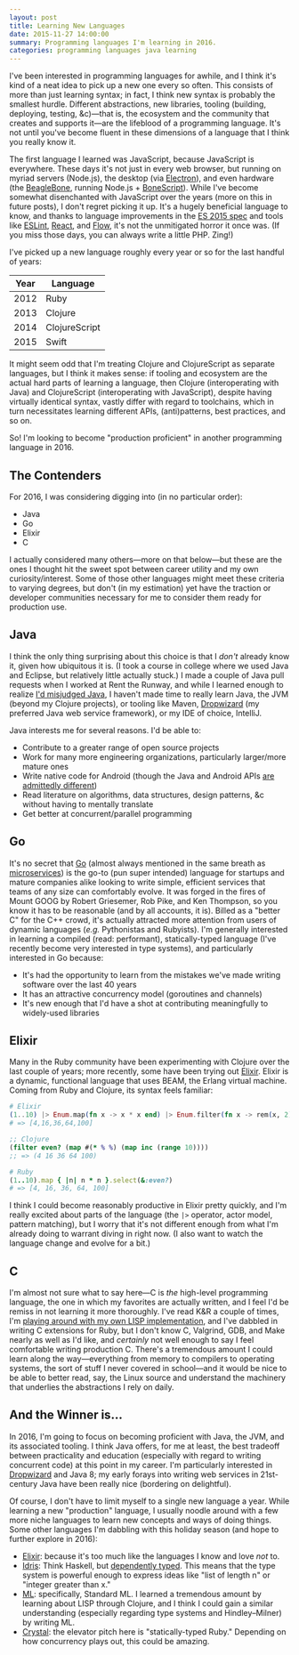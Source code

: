 ```yaml
---
layout: post
title: Learning New Languages
date: 2015-11-27 14:00:00
summary: Programming languages I'm learning in 2016.
categories: programming languages java learning
---
```


I've been interested in programming languages for awhile, and I think it's kind of a neat idea to pick up a new one every so often. This consists of more than just learning syntax; in fact, I think new syntax is probably the smallest hurdle. Different abstractions, new libraries, tooling (building, deploying, testing, &amp;c)&mdash;that is, the ecosystem and the community that creates and supports it&mdash;are the lifeblood of a programming language. It's not until you've become fluent in these dimensions of a language that I think you really know it.

The first language I learned was JavaScript, because JavaScript is everywhere. These days it's not just in every web browser, but running on myriad servers (Node.js), the desktop (via [Electron](http://electron.atom.io/)), and even hardware (the [BeagleBone](http://beagleboard.org/bone), running Node.js + [BoneScript](http://beagleboard.org/support/bonescript)). While I've become somewhat disenchanted with JavaScript over the years (more on this in future posts), I don't regret picking it up. It's a hugely beneficial language to know, and thanks to language improvements in the [ES 2015 spec](http://www.ecma-international.org/ecma-262/6.0/) and tools like [ESLint](http://eslint.org/), [React](https://facebook.github.io/react/), and [Flow](https://github.com/facebook/flow), it's not the unmitigated horror it once was. (If you miss those days, you can always write a little PHP. Zing!)

I've picked up a new language roughly every year or so for the last handful of years:

| Year | Language       |
| ---- | -------------- |
| 2012 | Ruby           |
| 2013 | Clojure        |
| 2014 | ClojureScript  |
| 2015 | Swift          |

It might seem odd that I'm treating Clojure and ClojureScript as separate languages, but I think it makes sense: if tooling and ecosystem are the actual hard parts of learning a language, then Clojure (interoperating with Java) and ClojureScript (interoperating with JavaScript), despite having virtually identical syntax, vastly differ with regard to toolchains, which in turn necessitates learning different APIs, (anti)patterns, best practices, and so on.

So! I'm looking to become "production proficient" in another programming language in 2016.

## The Contenders
For 2016, I was considering digging into (in no particular order):

* Java
* Go
* Elixir
* C

I actually considered many others&mdash;more on that below&mdash;but these are the ones I thought hit the sweet spot between career utility and my own curiosity/interest. Some of those other languages might meet these criteria to varying degrees, but don't (in my estimation) yet have the traction or developer communities necessary for me to consider them ready for production use.

## Java
I think the only thing surprising about this choice is that I _don't_ already know it, given how ubiquitous it is. (I took a course in college where we used Java and Eclipse, but relatively little actually stuck.) I made a couple of Java pull requests when I worked at Rent the Runway, and while I learned enough to realize [I'd misjudged Java](http://dresscode.renttherunway.com/blog/789), I haven't made time to really learn Java, the JVM (beyond my Clojure projects), or tooling like Maven, [Dropwizard](http://www.dropwizard.io/0.9.1/docs/) (my preferred Java web service framework), or my IDE of choice, IntelliJ.

Java interests me for several reasons. I'd be able to:

* Contribute to a greater range of open source projects
* Work for many more engineering organizations, particularly larger/more mature ones
* Write native code for Android (though the Java and Android APIs [are admittedly different](https://en.wikipedia.org/wiki/Comparison_of_Java_and_Android_API))
* Read literature on algorithms, data structures, design patterns, &c without having to mentally translate
* Get better at concurrent/parallel programming

## Go
It's no secret that [Go](https://golang.org/) (almost always mentioned in the same breath as [microservices](https://en.wikipedia.org/wiki/Microservices)) is the go-to (pun super intended) language for startups and mature companies alike looking to write simple, efficient services that teams of any size can comfortably evolve. It was forged in the fires of Mount GOOG by Robert Griesemer, Rob Pike, and Ken Thompson, so you know it has to be reasonable (and by all accounts, it is). Billed as a "better C" for the C++ crowd, it's actually attracted more attention from users of dynamic languages (_e.g._ Pythonistas and Rubyists). I'm generally interested in learning a compiled (read: performant), statically-typed language (I've recently become very interested in type systems), and particularly interested in Go because:

* It's had the opportunity to learn from the mistakes we've made writing software over the last 40 years
* It has an attractive concurrency model (goroutines and channels)
* It's new enough that I'd have a shot at contributing meaningfully to widely-used libraries

## Elixir
Many in the Ruby community have been experimenting with Clojure over the last couple of years; more recently, some have been trying out [Elixir](http://elixir-lang.org/). Elixir is a dynamic, functional language that uses BEAM, the Erlang virtual machine. Coming from Ruby and Clojure, its syntax feels familiar:

```elixir
# Elixir
(1..10) |> Enum.map(fn x -> x * x end) |> Enum.filter(fn x -> rem(x, 2) == 0 end)
# => [4,16,36,64,100]
```

```clojure
;; Clojure
(filter even? (map #(* % %) (map inc (range 10))))
;; => (4 16 36 64 100)
```

```ruby
# Ruby
(1..10).map { |n| n * n }.select(&:even?)
# => [4, 16, 36, 64, 100]
```

I think I could become reasonably productive in Elixir pretty quickly, and I'm really excited about parts of the language (the `|>` operator, actor model, pattern matching), but I worry that it's not different enough from what I'm already doing to warrant diving in right now. (I also want to watch the language change and evolve for a bit.)

## C
I'm almost not sure what to say here&mdash;C is _the_ high-level programming language, the one in which my favorites are actually written, and I feel I'd be remiss in not learning it more thoroughly. I've read K&amp;R a couple of times, I'm [playing around with my own LISP implementation](https://github.com/ericqweinstein/little-lisp), and I've dabbled in writing C extensions for Ruby, but I don't know C, Valgrind, GDB, and Make nearly as well as I'd like, and _certainly_ not well enough to say I feel comfortable writing production C. There's a tremendous amount I could learn along the way&mdash;everything from memory to compilers to operating systems, the sort of stuff I never covered in school&mdash;and it would be nice to be able to better read, say, the Linux source and understand the machinery that underlies the abstractions I rely on daily.

## And the Winner is...
In 2016, I'm going to focus on becoming proficient with Java, the JVM, and its associated tooling. I think Java offers, for me at least, the best tradeoff between practicality and education (especially with regard to writing concurrent code) at this point in my career. I'm particularly interested in [Dropwizard](http://www.dropwizard.io/0.9.1/docs/) and Java 8; my early forays into writing web services in 21st-century Java have been really nice (bordering on delightful).

Of course, I don't have to limit myself to a single new language a year. While learning a new "production" language, I usually noodle around with a few more niche languages to learn new concepts and ways of doing things. Some other languages I'm dabbling with this holiday season (and hope to further explore in 2016):

* [Elixir](http://elixir-lang.org/): because it's too much like the languages I know and love _not_ to.
* [Idris](http://www.idris-lang.org/): Think Haskell, but [dependently typed](https://en.wikipedia.org/wiki/Dependent_type). This means that the type system is powerful enough to express ideas like "list of length n" or "integer greater than x."
* [ML](https://en.wikipedia.org/wiki/Standard_ML): specifically, Standard ML. I learned a tremendous amount by learning about LISP through Clojure, and I think I could gain a similar understanding (especially regarding type systems and Hindley–Milner) by writing ML.
* [Crystal](http://crystal-lang.org/): the elevator pitch here is "statically-typed Ruby." Depending on how concurrency plays out, this could be amazing.
